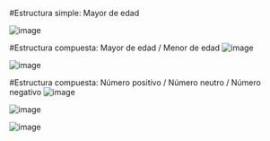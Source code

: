 #Estructura simple: Mayor de edad

![image](https://user-images.githubusercontent.com/99224635/164126710-1644f4bc-0c1f-4d12-a855-1fc053fe8cc4.png)


#Estructura compuesta: Mayor de edad / Menor de edad
![image](https://user-images.githubusercontent.com/99224635/164130900-5ddba33f-638d-4225-8122-a169ede1f9c8.png)

![image](https://user-images.githubusercontent.com/99224635/164128783-1280792a-83c7-4cd5-bf8a-25ab41aadc97.png)


#Estructura compuesta: Número positivo / Número neutro / Número negativo
![image](https://user-images.githubusercontent.com/99224635/164130468-dc490e37-5510-4d93-aeda-e1c9b89a1f65.png)

![image](https://user-images.githubusercontent.com/99224635/164130440-d4cf9a55-ba6c-4a86-a185-7b6c0bb1fb89.png)

![image](https://user-images.githubusercontent.com/99224635/164130505-d152d0e5-6624-4e66-a738-81037cbaab48.png)
